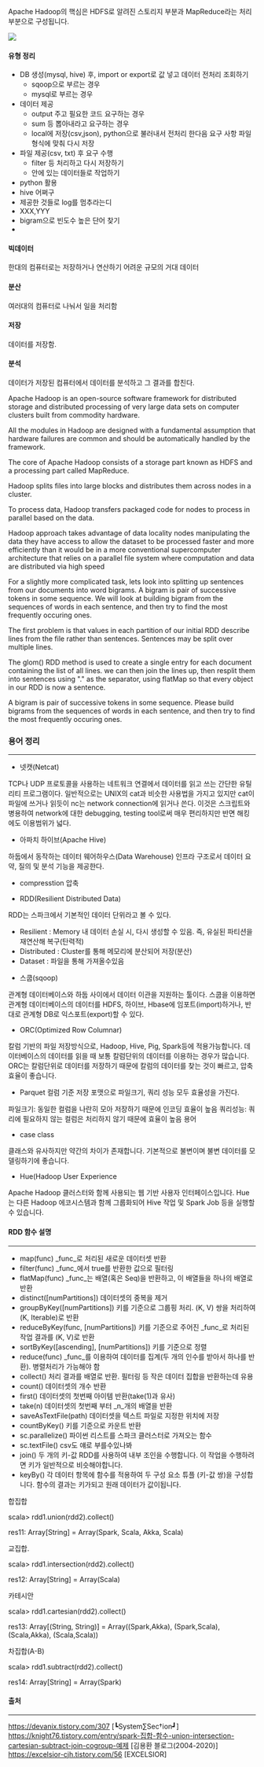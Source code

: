 
Apache Hadoop의 핵심은 HDFS로 알려진 스토리지 부분과 MapReduce라는 처리 부분으로 구성됩니다.

<img src = "https://user-images.githubusercontent.com/76678910/108342830-963b8300-721e-11eb-9622-b6a4c72708a3.png"></img>

#### 유형 정리 

* DB 생성(mysql, hive) 후, import or export로 값 넣고 데이터 전처리 조회하기
  - sqoop으로 부르는 경우
  - mysql로 부르는 경우
* 데이터 제공
  - output 주고 필요한 코드 요구하는 경우
  - sum 등 뽑아내라고 요구하는 경우
  - local에 저장(csv,json), python으로 불러내서 전처리 한다음 요구 사항 파일 형식에 맞춰 다시 저장
* 파일 제공(csv, txt) 후 요구 수행
  - filter 등 처리하고 다시 저장하기
  - 안에 있는 데이터들로 작업하기
* python 활용
* hive 어쩌구 
* 제공한 것들로 log를 멈추라는디 
* XXX,YYY
* bigram으로 빈도수 높은 단어 찾기
* 

#### 빅데이터 
한대의 컴퓨터로는 저장하거나 연산하기 어려운 규모의 거대 데이터
#### 분산
여러대의 컴퓨터로 나눠서 일을 처리함
#### 저장
데이터를 저장함.
#### 분석
데이터가 저장된 컴퓨터에서 데이터를 분석하고 그 결과를 합친다.

Apache Hadoop is an open-source software framework for distributed storage and distributed processing of very large data sets on computer clusters built from commodity hardware.

All the modules in Hadoop are designed with a fundamental assumption that hardware failures are common and should be automatically handled by the framework.

The core of Apache Hadoop consists of a storage part known as  HDFS and a processing part called MapReduce.

 Hadoop splits files into large blocks and distributes them across nodes in a cluster. 

To process data, Hadoop transfers packaged code for nodes to process in parallel based on the data.

Hadoop approach takes advantage of data locality nodes manipulating the data they have access to allow the dataset to be processed faster and more efficiently than it would be in a more conventional supercomputer architecture that relies on a parallel file system where computation and data are distributed via high speed 

For a slightly more complicated task, lets look into splitting up sentences from our documents into word bigrams. A bigram is pair of successive tokens in some sequence.
We will look at building bigram from the sequences of words in each sentence, and then try to find the most frequently occuring ones.

The first problem is that values in each partition of our initial RDD describe lines from the file rather than sentences. Sentences may be split over multiple lines. 
 
The glom() RDD method is used to create a single entry for each document containing the list of all lines. we can then join the lines up, then resplit them into sentences using "." as the separator, using flatMap so that every object in our RDD is now a sentence.

A bigram is pair of successive tokens in some sequence. Please build bigrams from the sequences of words in each sentence, and then try to find the most frequently occuring ones.

### 용어 정리
----------------------
* 넷캣(Netcat)

TCP나 UDP 프로토콜을 사용하는 네트워크 연결에서 데이터를 읽고 쓰는 간단한 유틸리티 프로그램이다. 일반적으로는 UNIX의 cat과 비슷한 사용법을 가지고 있지만 cat이 파일에 쓰거나 읽듯이 nc는 network connection에 읽거나 쓴다. 이것은 스크립트와 병용하여 network에 대한 debugging, testing tool로써 매우 편리하지만 반면 해킹에도 이용범위가 넓다.

* 아파치 하이브(Apache Hive)

하둡에서 동작하는 데이터 웨어하우스(Data Warehouse) 인프라 구조로서 데이터 요약, 질의 및 분석 기능을 제공한다.

* compresstion
압축

* RDD(Resilient Distributed Data)

RDD는 스파크에서 기본적인 데이터 단위라고 볼 수 있다.
  - Resilient : Memory 내 데이터 손실 시, 다시 생성할 수 있음. 즉, 유실된 파티션을 재연산해 복구(탄력적)
  - Distributed : Cluster를 통해 메모리에 분산되어 저장(분산)
  - Dataset : 파일을 통해 가져올수있음 

* 스쿱(sqoop)

관계형 데이터베이스와 하둡 사이에서 데이터 이관을 지원하는 툴이다. 스쿱을 이용하면 관계형 데이터베이스의 데이터를 HDFS, 하이브, Hbase에 임포트(import)하거나, 반대로 관계형 DB로 익스포트(export)할 수 있다. 

* ORC(Optimized Row Columnar)

칼럼 기반의 파일 저장방식으로, Hadoop, Hive, Pig, Spark등에 적용가능합니다. 데이터베이스의 데이터를 읽을 때 보통 칼럼단위의 데이터를 이용하는 경우가 많습니다. ORC는 칼럼단위로 데이터를 저장하기 때문에 칼럼의 데이터를 찾는 것이 빠르고, 압축효율이 좋습니다.

* Parquet
컬럼 기준 저장 포맷으로 파일크기, 쿼리 성능 모두 효율성을 가진다.

파일크기: 동일한 컬럼을 나란히 모아 저장하기 때문에 인코딩 효율이 높음
쿼리성능: 쿼리에 필요하지 않는 컬럼은 처리하지 않기 때문에 효율이 높음
용어

* case class

클래스와 유사하지만 약간의 차이가 존재합니다. 기본적으로 불변이며 불변 데이터를 모델링하기에 좋습니다.
* Hue(Hadoop User Experience

Apache Hadoop 클러스터와 함께 사용되는 웹 기반 사용자 인터페이스입니다. Hue는 다른 Hadoop 에코시스템과 함께 그룹화되어 Hive 작업 및 Spark Job 등을 실행할 수 있습니다.

#### RDD 함수	설명
-------------

* map(func)	_func_로 처리된 새로운 데이터셋 반환
* filter(func)	_func_에서 true를 반환한 값으로 필터링
* flatMap(func)	_func_는 배열(혹은 Seq)을 반환하고, 이 배열들을 하나의 배열로 반환
* distinct([numPartitions])	데이터셋의 중복을 제거
* groupByKey([numPartitions])	키를 기준으로 그룹핑 처리. (K, V) 쌍을 처리하여 (K, Iterable)로 반환
* reduceByKey(func, [numPartitions])	키를 기준으로 주어진 _func_로 처리된 작업 결과를 (K, V)로 반환
* sortByKey([ascending], [numPartitions])	키를 기준으로 정렬
* reduce(func)	_func_를 이용하여 데이터를 집계(두 개의 인수를 받아서 하나를 반환). 병렬처리가 가능해야 함
* collect()	처리 결과를 배열로 반환. 필터링 등 작은 데이터 집합을 반환하는데 유용
* count()	데이터셋의 개수 반환
* first()	데이터셋의 첫번째 아이템 반환(take(1)과 유사)
* take(n)	데이터셋의 첫번째 부터 _n_개의 배열을 반환
* saveAsTextFile(path)	데이터셋을 텍스트 파일로 지정한 위치에 저장
* countByKey()	키를 기준으로 카운트 반환
* sc.parallelize() 파이썬 리스트를 스파크 클러스터로 가져오는 함수
* sc.textFile() csv도 얘로 부를수있나봐
* join() 두 개의 키-값 RDD를 사용하여 내부 조인을 수행합니다. 이 작업을 수행하려면 키가 일반적으로 비슷해야합니다.
* keyBy()  각 데이터 항목에 함수를 적용하여 두 구성 요소 튜플 (키-값 쌍)을 구성합니다. 함수의 결과는 키가되고 원래 데이터가 값이됩니다.

합집합

scala> rdd1.union(rdd2).collect()

res11: Array[String] = Array(Spark, Scala, Akka, Scala)


교집합.

scala> rdd1.intersection(rdd2).collect()

res12: Array[String] = Array(Scala)


카테시안

scala> rdd1.cartesian(rdd2).collect()

res13: Array[(String, String)] = Array((Spark,Akka), (Spark,Scala), (Scala,Akka), (Scala,Scala))

차집합(A-B)

scala> rdd1.subtract(rdd2).collect()

res14: Array[String] = Array(Spark)


#### 출처
----------------------------
https://devanix.tistory.com/307 [┗System∑Sec†ion┛] <br>
 https://knight76.tistory.com/entry/spark-집합-함수-union-intersection-cartesian-subtract-join-cogroup-예제 [김용환 블로그(2004-2020)]
https://excelsior-cjh.tistory.com/56 [EXCELSIOR]
